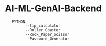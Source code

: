 # AI-ML-GenAI-Backend
     --PYTHON
             --tip_calculator
             --Roller_Coaster
             --Rock_Paper_Scissor
             --Password_Generator
